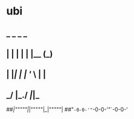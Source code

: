 # ubi
##  _   _   _         _    
## | | | | | |__     (_)   
## | |_| | | '_ \    | |   
## \___/  |_.__/   _|_|_  
##_|"""""|_|"""""|_|"""""| 
##"`-0-0-'"`-0-0-'"`-0-0-' 

